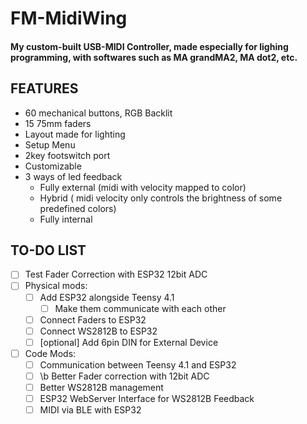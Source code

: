 # FM-MidiWing

#### My custom-built USB-MIDI Controller, made especially for lighing programming, with softwares such as MA grandMA2, MA dot2, etc.

## FEATURES
 - 60 mechanical buttons, RGB Backlit
 - 15 75mm faders
 - Layout made for lighting
 - Setup Menu
 - 2key footswitch port
 - Customizable
 - 3 ways of led feedback
    - Fully external (midi with velocity mapped to color)
    - Hybrid ( midi velocity only controls the brightness of some predefined colors)
    - Fully internal


## TO-DO LIST
 - [ ] Test Fader Correction with ESP32 12bit ADC
 - [ ] Physical mods:
    - [ ] Add ESP32 alongside Teensy 4.1
      - [ ] Make them communicate with each other
    - [ ] Connect Faders to ESP32
    - [ ] Connect WS2812B to ESP32
    - [ ] [optional] Add 6pin DIN for External Device
 - [ ] Code Mods:
   - [ ] Communication between Teensy 4.1 and ESP32 
   - [ ] \b Better Fader correction with 12bit ADC
   - [ ] Better WS2812B management
   - [ ] ESP32 WebServer Interface for WS2812B Feedback
   - [ ] MIDI via BLE with ESP32
